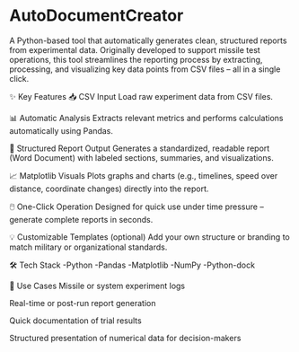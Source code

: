 # AutoDocumentCreator
 A Python-based tool that automatically generates clean, structured reports from experimental data. Originally developed to support missile test operations, this tool streamlines the reporting process by extracting, processing, and visualizing key data points from CSV files – all in a single click.

✨ Key Features
📥 CSV Input
Load raw experiment data from CSV files.

📊 Automatic Analysis
Extracts relevant metrics and performs calculations automatically using Pandas.

🧾 Structured Report Output
Generates a standardized, readable report (Word Document) with labeled sections, summaries, and visualizations.

📈 Matplotlib Visuals
Plots graphs and charts (e.g., timelines, speed over distance, coordinate changes) directly into the report.

🖱️ One-Click Operation
Designed for quick use under time pressure – generate complete reports in seconds.

💡 Customizable Templates (optional)
Add your own structure or branding to match military or organizational standards.

🛠 Tech Stack
-Python
-Pandas
-Matplotlib
-NumPy 
-Python-dock

📌 Use Cases
Missile or system experiment logs

Real-time or post-run report generation

Quick documentation of trial results

Structured presentation of numerical data for decision-makers

